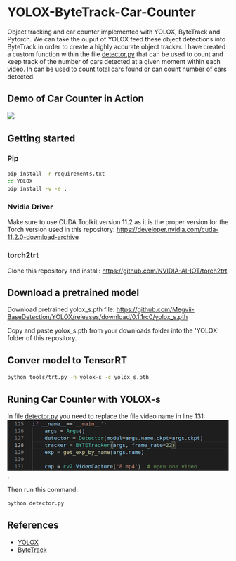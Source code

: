 # YOLOX-ByteTrack-Car-Counter

Object tracking and car counter implemented with YOLOX, ByteTrack and Pytorch. We can take the ouput of YOLOX feed these object detections into ByteTrack in order to create a highly accurate object tracker. I have created a custom function within the file [detector.py](https://github.com/vanhaito/YOLOX-ByteTrack-Car-Counter/blob/master/detector.py) that can be used to count and keep track of the number of cars detected at a given moment within each video. In can be used to count total cars found or can count number of cars detected.

## Demo of Car Counter in Action
![](https://github.com/vanhaito/YOLOX-ByteTrack-Car-Counter/blob/master/YOLOX/assets/demo.gif)

## Getting started
### Pip
```bash
pip install -r requirements.txt
cd YOLOX
pip install -v -e .
```
### Nvidia Driver
Make sure to use CUDA Toolkit version 11.2 as it is the proper version for the Torch version used in this repository: https://developer.nvidia.com/cuda-11.2.0-download-archive

### torch2trt
Clone this repository and install: https://github.com/NVIDIA-AI-IOT/torch2trt 

## Download a pretrained model
Download pretrained yolox_s.pth file: https://github.com/Megvii-BaseDetection/YOLOX/releases/download/0.1.1rc0/yolox_s.pth

Copy and paste yolox_s.pth from your downloads folder into the 'YOLOX' folder of this repository.

## Conver model to TensorRT
```bash
python tools/trt.py -n yolox-s -c yolox_s.pth
```

## Runing Car Counter with YOLOX-s
In file [detector.py](https://github.com/vanhaito/YOLOX-ByteTrack-Car-Counter/blob/master/detector.py) you need to replace the file video name in line 131:
![](https://github.com/vanhaito/YOLOX-ByteTrack-Car-Counter/blob/master/YOLOX/assets/filename.png). 

Then run this command:
```bash
python detector.py
```

## References
- [YOLOX](https://github.com/Megvii-BaseDetection/YOLOX)
- [ByteTrack](https://github.com/ifzhang/ByteTrack)

